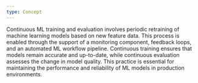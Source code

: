 ```yaml
---
type: Concept
---
```


Continuous ML training and evaluation involves periodic retraining of machine learning models based on new feature data. This process is enabled through the support of a monitoring component, feedback loops, and an automated ML workflow pipeline. Continuous training ensures that models remain accurate and up-to-date, while continuous evaluation assesses the change in model quality. This practice is essential for maintaining the performance and reliability of ML models in production environments.